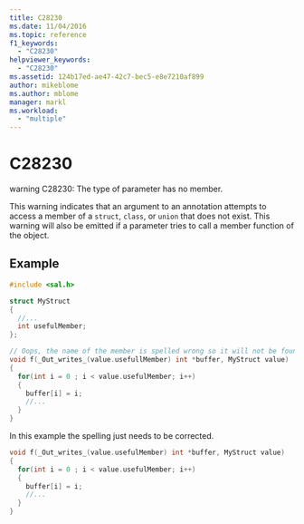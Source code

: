 ```yaml
---
title: C28230
ms.date: 11/04/2016
ms.topic: reference
f1_keywords:
  - "C28230"
helpviewer_keywords:
  - "C28230"
ms.assetid: 124b17ed-ae47-42c7-bec5-e8e7210af899
author: mikeblome
ms.author: mblome
manager: markl
ms.workload:
  - "multiple"
---
```

# C28230
warning C28230: The type of parameter has no member.

 This warning indicates that an argument to an annotation attempts to access a member of a `struct`, `class`, or `union` that does not exist.  This warning will also be emitted if a parameter tries to call a member function of the object.

## Example

```cpp
#include <sal.h>

struct MyStruct
{
  //...
  int usefulMember;
};

// Oops, the name of the member is spelled wrong so it will not be found
void f(_Out_writes_(value.usefullMember) int *buffer, MyStruct value)
{
  for(int i = 0 ; i < value.usefulMember; i++)
  {
    buffer[i] = i;
    //...
  }
}
```

In this example the spelling just needs to be corrected.

```cpp
void f(_Out_writes_(value.usefulMember) int *buffer, MyStruct value)
{
  for(int i = 0 ; i < value.usefulMember; i++)
  {
    buffer[i] = i;
    //...
  }
}
```

